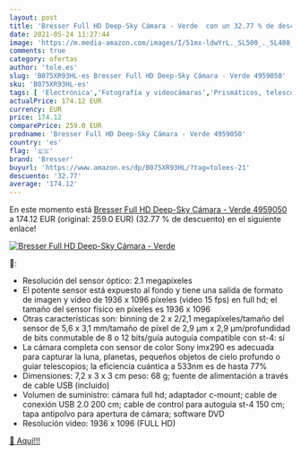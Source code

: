 ```yaml
---
layout: post
title: 'Bresser Full HD Deep-Sky Cámara - Verde  con un 32.77 % de descuento'
date: 2021-05-24 11:27:44
image: 'https://m.media-amazon.com/images/I/51mx-ldwYrL._SL500_._SL400_.jpg'
comments: true
category: ofertas
author: 'tole.es'
slug: 'B075XR93HL-es Bresser Full HD Deep-Sky Cámara - Verde 4959050'
sku: 'B075XR93HL-es'
tags: [ 'Electrónica','Fotografía y videocámaras','Prismáticos, telescopios y óptica','Telescopios','Telescopios reflectores','bresser','full','hd', ]
actualPrice: 174.12 EUR
currency: EUR
price: 174.12
comparePrice: 259.0 EUR
prodname: 'Bresser Full HD Deep-Sky Cámara - Verde 4959050'
country: 'es'
flag: '🇪🇸'
brand: 'Bresser'
buyurl: 'https://www.amazon.es/dp/B075XR93HL/?tag=tolees-21'
descuento: '32.77'
average: '174.12'
---
```


En este momento está [Bresser Full HD Deep-Sky Cámara - Verde 4959050](https://www.amazon.es/dp/B075XR93HL/?tag=tolees-21) a 174.12 EUR (original: 259.0 EUR) (32.77 %  de descuento) en el siguiente enlace!

[![Bresser Full HD Deep-Sky Cámara - Verde ](https://m.media-amazon.com/images/I/51mx-ldwYrL._SL500_._SL400_.jpg)](https://www.amazon.es/dp/B075XR93HL/?tag=tolees-21)

🔎:

- Resolución del sensor óptico: 2.1 megapíxeles
- El potente sensor está expuesto al fondo y tiene una salida de formato de imagen y vídeo de 1936 x 1096 píxeles (video 15 fps) en full hd; el tamaño del sensor físico en píxeles es 1936 x 1096
- Otras características son: binning de 2 x 2/2,1 megapíxeles/tamaño del sensor de 5,6 x 3,1 mm/tamaño de píxel de 2,9 µm x 2,9 µm/profundidad de bits conmutable de 8 o 12 bits/guía autoguía compatible con st-4: sí
- La cámara completa con sensor de color Sony imx290 es adecuada para capturar la luna, planetas, pequeños objetos de cielo profundo o guiar telescopios; la eficiencia cuántica a 533nm es de hasta 77%
- Dimensiones: 7,2 x 3 x 3 cm peso: 68 g; fuente de alimentación a través de cable USB (incluido)
- Volumen de suministro: cámara full hd; adaptador c-mount; cable de conexión USB 2.0 200 cm; cable de control para autoguía st-4 150 cm; tapa antipolvo para apertura de cámara; software DVD
- Resolución video: 1936 x 1096 (FULL HD)

[🛒 Aquí!!!](https://www.amazon.es/dp/B075XR93HL/?tag=tolees-21)
